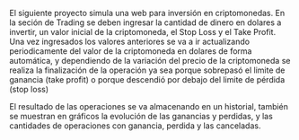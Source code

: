 El siguiente proyecto simula una web para inversión en criptomonedas.
En la seción de Trading se deben ingresar la cantidad de dinero en dolares a invertir, un valor inicial de la criptomoneda, el Stop Loss y el Take Profit.
Una vez ingresados los valores anteriores se va a ir actualizando periodicamente del valor
de la criptomoneda en dolares de forma automática, y dependiendo de la variación del precio de 
la criptomoneda se realiza la finalización de la operación ya sea porque sobrepasó el limite 
de ganancia (take profit) o porque descendió por debajo del limite de pérdida (stop loss)

El resultado de las operaciones se va almacenando en un historial, también se muestran en gráficos la evolución de las ganancias y perdidas, y las cantidades de operaciones con ganancia, perdida y las canceladas.